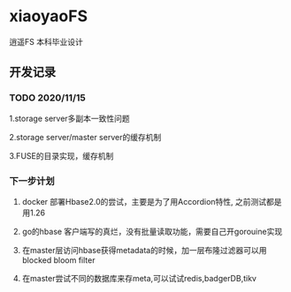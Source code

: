 # xiaoyaoFS
逍遥FS 本科毕业设计

## 开发记录

### TODO 2020/11/15

1.storage server多副本一致性问题


2.storage server/master server的缓存机制


3.FUSE的目录实现，缓存机制


### 下一步计划

1. docker 部署Hbase2.0的尝试，主要是为了用Accordion特性, 之前测试都是用1.26

2. go的hbase 客户端写的真烂，没有批量读取功能，需要自己开gorouine实现

3. 在master层访问hbase获得metadata的时候，加一层布隆过滤器可以用blocked bloom filter

4. 在master尝试不同的数据库来存meta,可以试试redis,badgerDB,tikv 

